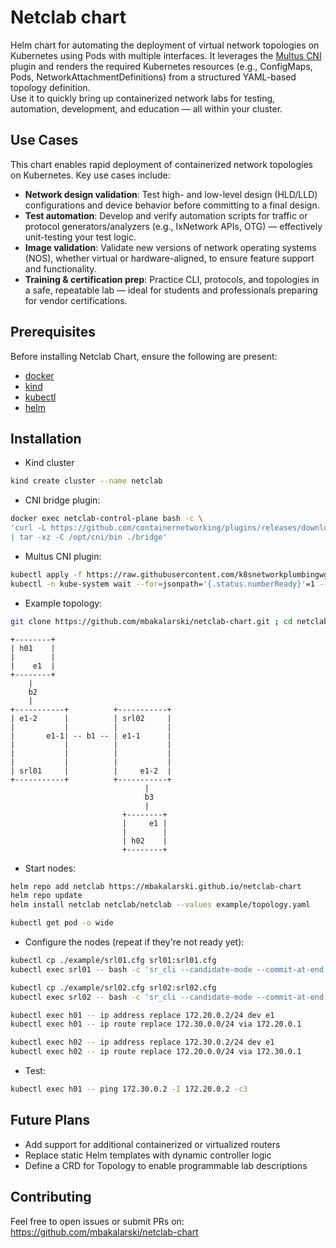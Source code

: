 # Netclab chart

Helm chart for automating the deployment of virtual network topologies on Kubernetes using Pods with multiple interfaces.
It leverages the [Multus CNI](https://github.com/k8snetworkplumbingwg/multus-cni) plugin and renders the required Kubernetes resources (e.g., ConfigMaps, Pods, NetworkAttachmentDefinitions) from a structured YAML-based topology definition.
<br>
Use it to quickly bring up containerized network labs for testing, automation, development, and education — all within your cluster.


## Use Cases

This chart enables rapid deployment of containerized network topologies on Kubernetes. Key use cases include:
- **Network design validation**: Test high- and low-level design (HLD/LLD) configurations and device behavior before committing to a final design.
- **Test automation**: Develop and verify automation scripts for traffic or protocol generators/analyzers (e.g., IxNetwork APIs, OTG) — effectively unit-testing your test logic.
- **Image validation**: Validate new versions of network operating systems (NOS), whether virtual or hardware-aligned, to ensure feature support and functionality.
- **Training & certification prep**: Practice CLI, protocols, and topologies in a safe, repeatable lab — ideal for students and professionals preparing for vendor certifications.


## Prerequisites

Before installing Netclab Chart, ensure the following are present:

- [docker](https://docs.docker.com/engine/install/)
- [kind](https://kind.sigs.k8s.io/docs/user/quick-start/#installation)
- [kubectl](https://kubernetes.io/docs/tasks/tools/install-kubectl-linux/)
- [helm](https://helm.sh/docs/intro/install/)


## Installation

- Kind cluster
```bash
kind create cluster --name netclab
```

- CNI bridge plugin:
```bash
docker exec netclab-control-plane bash -c \
'curl -L https://github.com/containernetworking/plugins/releases/download/v1.8.0/cni-plugins-linux-amd64-v1.8.0.tgz \
| tar -xz -C /opt/cni/bin ./bridge'
```

- Multus CNI plugin:
```bash
kubectl apply -f https://raw.githubusercontent.com/k8snetworkplumbingwg/multus-cni/master/deployments/multus-daemonset.yml
kubectl -n kube-system wait --for=jsonpath='{.status.numberReady}'=1 --timeout=5m daemonset.apps/kube-multus-ds
```


- Example topology:

```bash
git clone https://github.com/mbakalarski/netclab-chart.git ; cd netclab-chart
```

```
+--------+
| h01    |
|        |
|    e1  |
+--------+
    |
    b2
    |
+-----------+          +-----------+
| e1-2      |          | srl02     |
|           |          |           |
|       e1-1| -- b1 -- | e1-1      |
|           |          |           |
|           |          |           |
|           |          |           |
| srl01     |          |     e1-2  |
+-----------+          +-----------+
                              |
                              b3
                              |
                         +--------+
                         |     e1 |
                         |        |
                         | h02    |
                         +--------+
```

- Start nodes:
```bash
helm repo add netclab https://mbakalarski.github.io/netclab-chart
helm repo update
helm install netclab netclab/netclab --values example/topology.yaml

kubectl get pod -o wide
```

- Configure the nodes (repeat if they're not ready yet):
```bash
kubectl cp ./example/srl01.cfg srl01:srl01.cfg
kubectl exec srl01 -- bash -c 'sr_cli --candidate-mode --commit-at-end < /srl01.cfg'

kubectl cp ./example/srl02.cfg srl02:srl02.cfg
kubectl exec srl02 -- bash -c 'sr_cli --candidate-mode --commit-at-end < /srl02.cfg'

kubectl exec h01 -- ip address replace 172.20.0.2/24 dev e1
kubectl exec h01 -- ip route replace 172.30.0.0/24 via 172.20.0.1

kubectl exec h02 -- ip address replace 172.30.0.2/24 dev e1
kubectl exec h02 -- ip route replace 172.20.0.0/24 via 172.30.0.1
```

- Test:
```bash
kubectl exec h01 -- ping 172.30.0.2 -I 172.20.0.2 -c3
```


## Future Plans

- Add support for additional containerized or virtualized routers
- Replace static Helm templates with dynamic controller logic
- Define a CRD for Topology to enable programmable lab descriptions


## Contributing

Feel free to open issues or submit PRs on:
https://github.com/mbakalarski/netclab-chart
